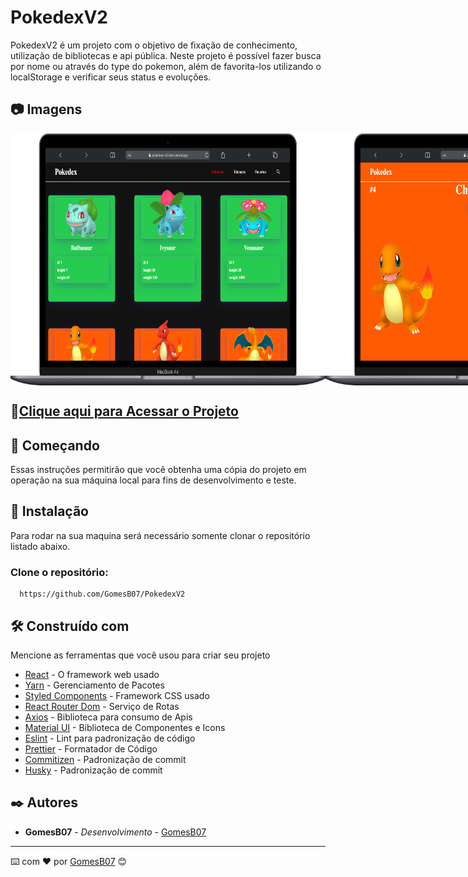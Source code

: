 # PokedexV2

PokedexV2 é um projeto com o objetivo de fixação de conhecimento, utilização de bibliotecas e api pública. Neste projeto é possível fazer busca por nome ou através do type do pokemon, além de favorita-los utilizando o localStorage e verificar seus status e evoluções.

## 📷 Imagens

<div style="display: flex; justify-content: space-around;">
  <img src="https://github.com/GomesB07/PokedexV2/blob/master/printScreens/Pokedexv2Mac.png?raw=true" width="600px" />
  <img src="https://github.com/GomesB07/PokedexV2/blob/master/printScreens/PokedexV2Mac2.png?raw=true" width="600px" />
  <img src="https://github.com/GomesB07/PokedexV2/blob/master/printScreens/PokedexV2iPhone.png?raw=true" width="200px" />
</div>

## 🔗[Clique aqui para Acessar o Projeto](https://pokedex-v2-liart.vercel.app/)

## 🚀 Começando

Essas instruções permitirão que você obtenha uma cópia do projeto em operação na sua máquina local para fins de desenvolvimento e teste.

## 🔧 Instalação

Para rodar na sua maquina será necessário somente clonar o repositório listado abaixo.

### Clone o repositório:

```
  https://github.com/GomesB07/PokedexV2
```

## 🛠️ Construído com

Mencione as ferramentas que você usou para criar seu projeto

* [React](https://react.dev/) - O framework web usado
* [Yarn](https://yarnpkg.com/getting-started) - Gerenciamento de Pacotes
* [Styled Components](https://styled-components.com/docs) - Framework CSS usado
* [React Router Dom](https://reactrouter.com/en/main) - Serviço de Rotas
* [Axios](https://axios-http.com/docs/intro) - Biblioteca para consumo de Apis
* [Material UI](https://mui.com/material-ui/getting-started/) - Biblioteca de Componentes e Icons
* [Eslint](https://eslint.org/docs/latest/) - Lint para padronização de código
* [Prettier](https://prettier.io/docs/en/) - Formatador de Código
* [Commitizen](https://github.com/commitizen/cz-cli) - Padronização de commit
* [Husky](https://github.com/typicode/husky) - Padronização de commit

## ✒️ Autores

* **GomesB07** - *Desenvolvimento* - [GomesB07](https://github.com/GomesB07)
---
⌨️ com ❤️ por [GomesB07](https://github.com/GomesB07) 😊
